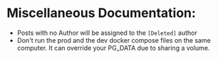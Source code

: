 # Miscellaneous Documentation:

- Posts with no Author will be assigned to the `[Deleted]` author
- Don't run the prod and the dev docker compose  files on the same computer. It can override your PG_DATA due to sharing a volume.